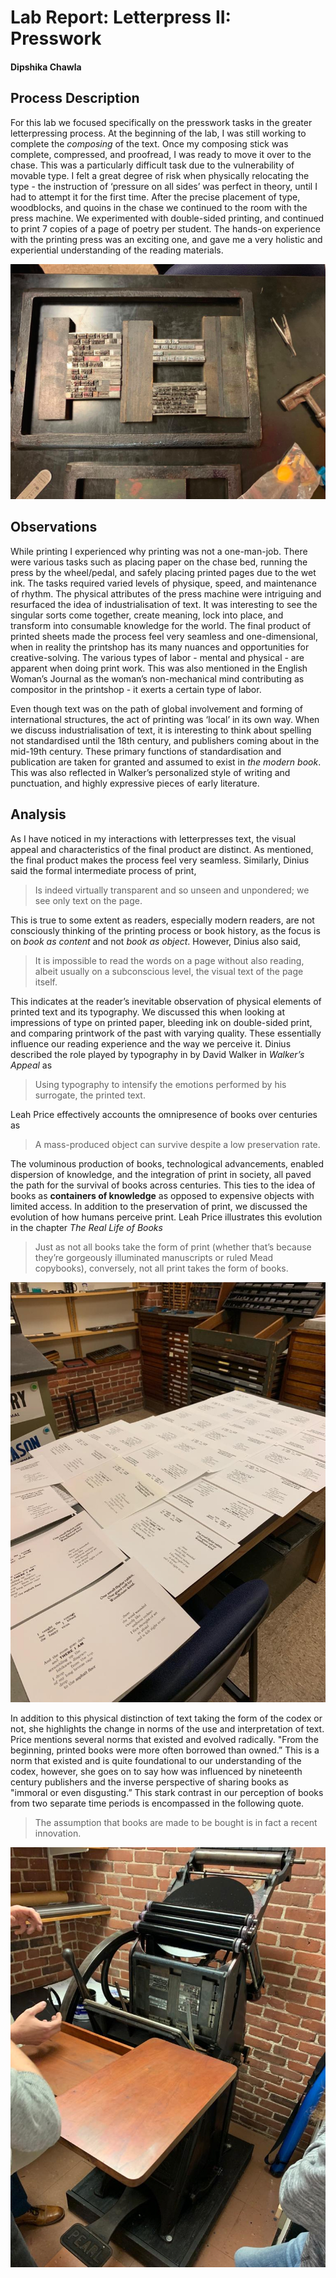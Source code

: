 # Lab Report:  Letterpress II: Presswork

#### Dipshika Chawla

## Process Description

For this lab we focused specifically on the presswork tasks in the greater letterpressing process. At the beginning of the lab, I was still working to complete the _composing_ of the text. Once my composing stick was complete, compressed, and proofread, I was ready to move it over to the chase. This was a particularly difficult task due to the vulnerability of movable type. I felt a great degree of risk when physically relocating the type - the instruction of ‘pressure on all sides’ was perfect in theory, until I had to attempt it for the first time. After the precise placement of type, woodblocks, and quoins in the chase we continued to the room with the press machine. We experimented with double-sided printing, and continued to print 7 copies of a page of poetry per student. The hands-on experience with the printing press was an exciting one, and gave me a very holistic and experiential understanding of the reading materials.

![a photograph of our completed chase with 3 twitterbot generated poems, ready to proceed for presswork](/images/FinishedChase.jpeg)


## Observations

While printing I experienced why printing was not a one-man-job. There were various tasks such as placing paper on the chase bed, running the press by the wheel/pedal, and safely placing printed pages due to the wet ink. The tasks required varied levels of physique, speed, and maintenance of rhythm. The physical attributes of the press machine were intriguing and resurfaced the idea of industrialisation of text. It was interesting to see the singular sorts come together, create meaning, lock into place, and transform into consumable knowledge for the world. The final product of printed sheets made the process feel very seamless and one-dimensional, when in reality the printshop has its many nuances and opportunities for creative-solving. The various types of labor - mental and physical - are apparent when doing print work. This was also mentioned in the English Woman’s Journal as the woman’s non-mechanical mind contributing as compositor in the printshop - it exerts a certain type of labor. 

Even though text was on the path of global involvement and forming of international structures, the act of printing was ‘local’ in its own way. When we discuss industrialisation of text, it is interesting to think about spelling not standardised until the 18th century, and publishers coming about in the mid-19th century. These primary functions of standardisation and publication are taken for granted and assumed to exist in _the modern book_. This was also reflected in Walker’s personalized style of writing and punctuation, and highly expressive pieces of early literature.


## Analysis

As I have noticed in my interactions with letterpresses text, the visual appeal and characteristics of the final product are distinct. As mentioned, the final product makes the process feel very seamless. Similarly, Dinius said the formal intermediate process of print, 

> Is indeed virtually transparent and so unseen and unpondered; we see only text on the page.

This is true to some extent as readers, especially modern readers, are not consciously thinking of the printing process or book history, as the focus is on _book as content_ and not _book as object_. However, Dinius also said,

> It is impossible to read the words on a page without also reading, albeit usually on a subconscious level, the visual text of the page itself.

This indicates at the reader’s inevitable observation of physical elements of printed text and its typography. We discussed this when looking at impressions of type on printed paper, bleeding ink on double-sided print, and comparing printwork of the past with varying quality. These essentially influence our reading experience and the way we perceive it. Dinius described the role played by typography in by David Walker in _Walker’s Appeal_ as

> Using typography to intensify the emotions performed by his surrogate, the printed text.



Leah Price effectively accounts the omnipresence of books over centuries as

> A mass-produced object can survive despite a low preservation rate.

The voluminous production of books, technological advancements, enabled dispersion of knowledge, and the integration of print in society, all paved the path for the survival of books across centuries. This ties to the idea of books as **containers of knowledge** as opposed to expensive objects with limited access. In addition to the preservation of print, we discussed the evolution of how humans perceive print. Leah Price illustrates this evolution in the chapter _The Real Life of Books_

> Just as not all books take the form of print (whether that’s because they’re gorgeously illuminated manuscripts or ruled Mead copybooks), conversely, not all print takes the form of books.

![a photograph of the printed sheets, ready to take the form of books in our following lab](/images/LetterpressedPoetry.jpeg)

In addition to this physical distinction of text taking the form of the codex or not, she highlights the change in norms of the use and interpretation of text. Price mentions several norms that existed and evolved radically. "From the beginning, printed books were more often borrowed than owned.” This is a norm that existed and is quite foundational to our understanding of the codex, however, she goes on to say how was influenced by nineteenth century publishers and the inverse perspective of sharing books as "immoral or even disgusting.”  This stark contrast in our perception of books from two separate time periods is encompassed in the following quote.

>The assumption that books are made to be bought is in fact a recent innovation.

![a photograph of the nineteenth century press machine used for this lab](/images/PressMachine.jpeg)

